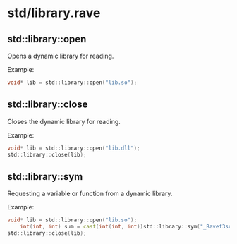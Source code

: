 # std/library.rave

## std::library::open

Opens a dynamic library for reading.

Example:

```d
void* lib = std::library::open("lib.so");
```

## std::library::close

Closes the dynamic library for reading.

Example:

```d
void* lib = std::library::open("lib.dll");
std::library::close(lib);
```

## std::library::sym

Requesting a variable or function from a dynamic library.

Example:

```d
void* lib = std::library::open("lib.so");
    int(int, int) sum = cast(int(int, int))std::library::sym("_Ravef3sum");
std::library::close(lib);
```

